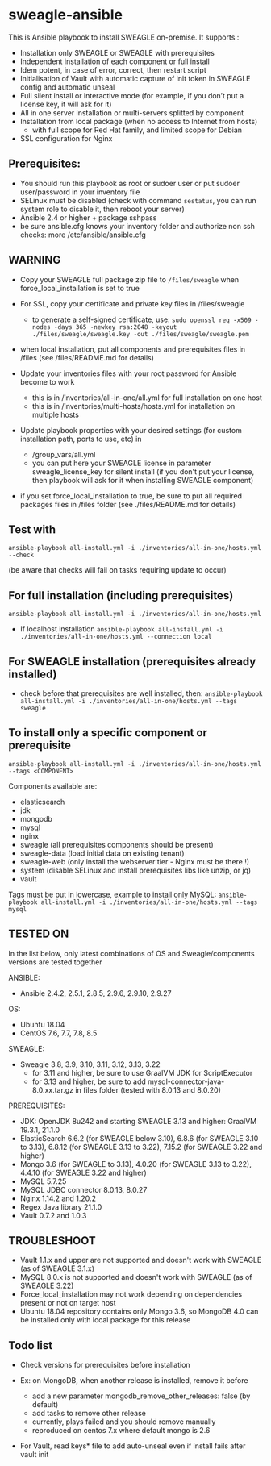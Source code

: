 # sweagle-ansible

This is Ansible playbook to install SWEAGLE on-premise.
It supports :
-	Installation only SWEAGLE or SWEAGLE with prerequisites
-	Independent installation of each component or full install
-	Idem potent, in case of error, correct, then restart script
-	Initialisation of Vault with automatic capture of init token in SWEAGLE config and automatic unseal
-	Full silent install or interactive mode (for example, if you don’t put a license key, it will ask for it)
- All in one server installation or multi-servers splitted by component
- Installation from local package (when no access to Internet from hosts)
  - with full scope for Red Hat family, and limited scope for Debian
- SSL configuration for Nginx

## Prerequisites:
- You should run this playbook as root or sudoer user or put sudoer user/password in your inventory file
- SELinux must be disabled (check with command `sestatus`, you can run system role to disable it, then reboot your server)
- Ansible 2.4 or higher + package sshpass
- be sure ansible.cfg knows your inventory folder and authorize non ssh checks:
more /etc/ansible/ansible.cfg

## WARNING
- Copy your SWEAGLE full package zip file to `/files/sweagle` when force_local_installation is set to true

- For SSL, copy your certificate and private key files in  /files/sweagle
  - to generate a self-signed certificate, use:
`sudo openssl req -x509 -nodes -days 365 -newkey rsa:2048 -keyout ./files/sweagle/sweagle.key -out ./files/sweagle/sweagle.pem`

- when local installation, put all components and prerequisites files in /files
(see /files/README.md for details)

- Update your inventories files with your root password for Ansible become to work
  - this is in /inventories/all-in-one/all.yml for full installation on one host
  - this is in /inventories/multi-hosts/hosts.yml for installation on multiple hosts

- Update playbook properties with your desired settings (for custom installation path, ports to use, etc) in
  - /group_vars/all.yml
  - you can put here your SWEAGLE license in parameter sweagle_license_key for silent install
(if you don't put your license, then playbook will ask for it when installing SWEAGLE component)
- if you set force_local_installation to true, be sure to put all required packages files in /files folder (see ./files/README.md for details)

## Test with

`ansible-playbook all-install.yml -i ./inventories/all-in-one/hosts.yml --check`

(be aware that checks will fail on tasks requiring update to occur)

## For full installation (including prerequisites)
`ansible-playbook all-install.yml -i ./inventories/all-in-one/hosts.yml`

- If localhost installation
`ansible-playbook all-install.yml -i ./inventories/all-in-one/hosts.yml --connection local`

## For SWEAGLE installation (prerequisites already installed)
- check before that prerequisites are well installed, then:
`ansible-playbook all-install.yml -i ./inventories/all-in-one/hosts.yml --tags sweagle`

## To install only a specific component or prerequisite
`ansible-playbook all-install.yml -i ./inventories/all-in-one/hosts.yml --tags <COMPONENT>`

Components available are:
- elasticsearch
- jdk
- mongodb
- mysql
- nginx
- sweagle (all prerequisites components should be present)
- sweagle-data (load initial data on existing tenant)
- sweagle-web (only install the webserver tier - Nginx must be there !)
- system (disable SELinux and install prerequisites libs like unzip, or jq)
- vault

Tags must be put in lowercase, example to install only MySQL:
`ansible-playbook all-install.yml -i ./inventories/all-in-one/hosts.yml --tags mysql`


## TESTED ON
In the list below, only latest combinations of OS and Sweagle/components versions are tested together

ANSIBLE:
- Ansible 2.4.2, 2.5.1, 2.8.5, 2.9.6, 2.9.10, 2.9.27

OS:
- Ubuntu 18.04
- CentOS 7.6, 7.7, 7.8, 8.5

SWEAGLE:
- Sweagle 3.8, 3.9, 3.10, 3.11, 3.12, 3.13, 3.22
  - for 3.11 and higher, be sure to use GraalVM JDK for ScriptExecutor
  - for 3.13 and higher, be sure to add mysql-connector-java-8.0.xx.tar.gz in files folder (tested with 8.0.13 and 8.0.20)

PREREQUISITES:
- JDK: OpenJDK 8u242 and starting SWEAGLE 3.13 and higher: GraalVM 19.3.1, 21.1.0
- ElasticSearch 6.6.2 (for SWEAGLE below 3.10), 6.8.6 (for SWEAGLE 3.10 to 3.13), 6.8.12 (for SWEAGLE 3.13 to 3.22), 7.15.2 (for SWEAGLE 3.22 and higher)
- Mongo 3.6 (for SWEAGLE to 3.13), 4.0.20 (for SWEAGLE 3.13 to 3.22), 4.4.10 (for SWEAGLE 3.22 and higher)
- MySQL 5.7.25
- MySQL JDBC connector 8.0.13, 8.0.27
- Nginx 1.14.2 and 1.20.2
- Regex Java library 21.1.0
- Vault 0.7.2 and 1.0.3


## TROUBLESHOOT
- Vault 1.1.x and upper are not supported and doesn't work with SWEAGLE (as of SWEAGLE 3.1.x)
- MySQL 8.0.x is not supported and doesn't work with SWEAGLE (as of SWEAGLE 3.22)
- Force_local_installation may not work depending on dependencies present or not on target host
- Ubuntu 18.04 repository contains only Mongo 3.6, so MongoDB 4.0 can be installed only with local package for this release


## Todo list

- Check versions for prerequisites before installation
- Ex: on MongoDB, when another release is installed, remove it before
  - add a new parameter mongodb_remove_other_releases: false (by default)
  - add tasks to remove other release
  - currently, plays failed and you should remove manually
  - reproduced on centos 7.x where default mongo is 2.6

- For Vault, read keys* file to add auto-unseal even if install fails after vault init

